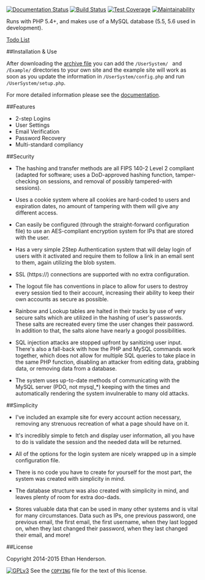 [![Documentation Status](https://readthedocs.org/projects/usersystem/badge/?version=latest)](https://l.zbee.me/2A0xzKx)
[![Build Status](https://travis-ci.org/Zbee/UserSystem.svg?branch=master)](http://l.zbee.me/1ANkrWS)
[![Test Coverage](https://api.codeclimate.com/v1/badges/180d92bd495bd73ecda8/test_coverage)](https://l.zbee.me/2QQelyg)
[![Maintainability](https://api.codeclimate.com/v1/badges/180d92bd495bd73ecda8/maintainability)](https://l.zbee.me/2DrZrdR)

Runs with PHP 5.4+, and makes use of a MySQL database (5.5, 5.6 used in
development).

[Todo List](https://trello.com/b/F3zUXNeK)

##Installation & Use

After downloading the [archive file](http://l.zbee.me/1MrcEiw) you can add the
`/UserSystem/ ` and `/Example/` directories to your own site and the example
site will work as soon as you update the information in
`/UserSystem/config.php` and run `/UserSystem/setup.php`.

For more detailed information please see the
[documentation](http://l.zbee.me/1KPsvcy).

##Features
* 2-step Logins
* User Settings
* Email Verification
* Password Recovery
* Multi-standard compliancy

##Security

* The hashing and transfer methods are all FIPS 140-2 Level 2 compliant (adapted
 for software; uses a DoD-approved hashing function, tamper-checking on
 sessions, and removal of possibly tampered-with sessions).

* Uses a cookie system where all cookies are hard-coded to users and expiration
 dates, no amount of tampering with them will give any different access.

* Can easily be configured (through the straight-forward configuration file) to
 use an AES-compliant encryption system for IPs that are stored with the user.

* Has a very simple 2Step Authentication system that will delay login of users
 with it activated and require them to follow a link in an email sent to them,
 again utilizing the blob system.

* SSL (https://) connections are supported with no extra configuration.

* The logout file has conventions in place to allow for users to destroy every
 session tied to their account, increasing their ability to keep their own
 accounts as secure as possible.

* Rainbow and Lookup tables are halted in their tracks by use of very secure
 salts which are utilized in the hashing of user's passwords. These salts are
 recreated every time the user changes their password. In addition to that, the
 salts alone have nearly a googol possibilities.

* SQL injection attacks are stopped upfront by sanitizing user input. There's
 also a fall-back with how the PHP and MySQL commands work together, which does
 not allow for multiple SQL queries to take place in the same PHP function,
 disabling an attacker from editing data, grabbing data, or removing data from
 a database.

* The system uses up-to-date methods of communicating with the MySQL server
 (PDO, not mysql_*) keeping with the times and automatically rendering the
 system invulnerable to many old attacks.

##Simplicity

* I've included an example site for every account action necessary, removing any
 strenuous recreation of what a page should have on it.

* It's incredibly simple to fetch and display user information, all you have to
 do is validate the session and the needed data will be returned.

* All of the options for the login system are nicely wrapped up in a simple
 configuration file.

* There is no code you have to create for yourself for the most part, the system
 was created with simplicity in mind.

* The database structure was also created with simplicity in mind, and leaves
 plenty of room for extra doo-dads.

* Stores valuable data that can be used in many other systems and is vital for
 many circumstances. Data such as IPs, one previous password, one previous
 email, the first email, the first username, when they last logged on, when
 they last changed their password, when they last changed their email, and
 more!

##License

Copyright 2014-2015 Ethan Henderson.

[![GPLv3](https://www.gnu.org/graphics/gplv3-127x51.png)](http://l.zbee.me/1SZtWYz)
See the [`COPYING`](http://l.zbee.me/1BN1Y7r) file for the text of this license.
